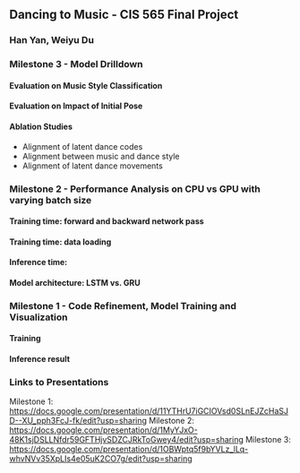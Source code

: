 ## Dancing to Music - CIS 565 Final Project
### Han Yan, Weiyu Du

### Milestone 3 - Model Drilldown

#### Evaluation on Music Style Classification
  
#### Evaluation on Impact of Initial Pose

#### Ablation Studies 

* Alignment of latent dance codes 
* Alignment between music and dance style
* Alignment of latent dance movements

### Milestone 2 - Performance Analysis on CPU vs GPU with varying batch size

#### Training time: forward and backward network pass

#### Training time: data loading

#### Inference time:

#### Model architecture: LSTM vs. GRU

### Milestone 1 - Code Refinement, Model Training and Visualization

#### Training

#### Inference result

### Links to Presentations
Milestone 1: https://docs.google.com/presentation/d/11YTHrU7iGCIOVsd0SLnEJZcHaSJD--XU_pph3FcJ-fk/edit?usp=sharing
Milestone 2: https://docs.google.com/presentation/d/1MyYJxO-48K1sjDSLLNfdr59GFTHjvSDZCJRkToGwey4/edit?usp=sharing
Milestone 3: https://docs.google.com/presentation/d/1OBWptq5f9bYVLz_lLq-whvNVv35XpLIs4e05uK2CO7g/edit?usp=sharing
